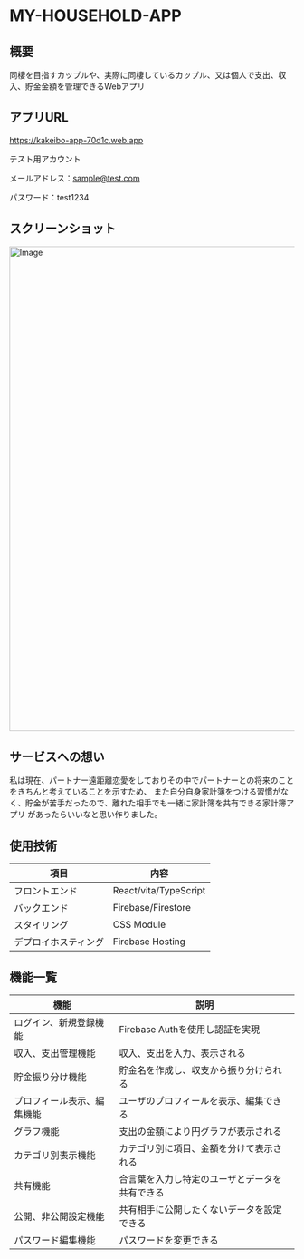 # MY-HOUSEHOLD-APP

## 概要

同棲を目指すカップルや、実際に同棲しているカップル、又は個人で支出、収入、貯金金額を管理できるWebアプリ
## アプリURL

https://kakeibo-app-70d1c.web.app

テスト用アカウント

メールアドレス：sample@test.com　　

パスワード：test1234

## スクリーンショット　　
<img width="1694" height="855" alt="Image" src="https://github.com/user-attachments/assets/a4e8f6c5-7380-4b90-816b-99626a74ebba" />

## サービスへの想い
私は現在、パートナー遠距離恋愛をしておりその中でパートナーとの将来のことをきちんと考えていることを示すため、
また自分自身家計簿をつける習慣がなく、貯金が苦手だったので、離れた相手でも一緒に家計簿を共有できる家計簿アプリ
があったらいいなと思い作りました。

## 使用技術
| 項目 | 内容 |
|-----|------|
| フロントエンド | React/vita/TypeScript |
| バックエンド | Firebase/Firestore |
| スタイリング | CSS Module |
| デプロイホスティング | Firebase Hosting |
## 機能一覧
| 機能 | 説明 |
|-----|-----|
| ログイン、新規登録機能 | Firebase Authを使用し認証を実現 |
| 収入、支出管理機能 | 収入、支出を入力、表示される |
| 貯金振り分け機能 | 貯金名を作成し、収支から振り分けられる |
| プロフィール表示、編集機能 | ユーザのプロフィールを表示、編集できる |
| グラフ機能 | 支出の金額により円グラフが表示される | 
| カテゴリ別表示機能 | カテゴリ別に項目、金額を分けて表示される |
| 共有機能 | 合言葉を入力し特定のユーザとデータを共有できる |
| 公開、非公開設定機能 | 共有相手に公開したくないデータを設定できる |
| パスワード編集機能 | パスワードを変更できる |  

